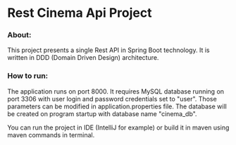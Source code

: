 # Rest Cinema Api Project

### About:
This project presents a single Rest API in Spring Boot technology.
It is written in DDD (Domain Driven Design) architecture.

### How to run:

The application runs on port 8000.
It requires MySQL database running on port 3306 with user login and password credentials set to "user".
Those parameters can be modified in application.properties file. The database will be created on program startup with database name "cinema_db".

You can run the project in IDE (IntelliJ for example) or build it in maven using maven commands in terminal.

